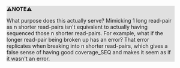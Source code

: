 <div style="margin:2em; background-color: #e0e0e0;">

<strong>⚠️NOTE️️️⚠️</strong>

What purpose does this actually serve? Mimicking 1 long read-pair as n shorter read-pairs isn't equivalent to actually having sequenced those n shorter read-pairs. For example, what if the longer read-pair being broken up has an error? That error replicates when breaking into n shorter read-pairs, which gives a false sense of having good coverage_SEQ and makes it seem as if it wasn't an error.
</div>

